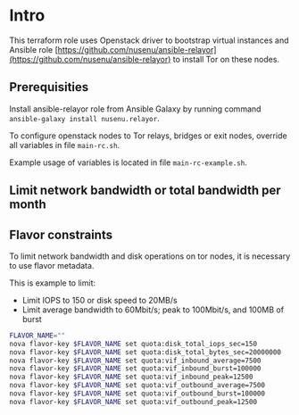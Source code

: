 # Intro

This terraform role uses Openstack driver to bootstrap virtual instances and Ansible role [https://github.com/nusenu/ansible-relayor](https://github.com/nusenu/ansible-relayor) to install Tor on these nodes.

## Prerequisities

Install ansible-relayor role from Ansible Galaxy by running command `ansible-galaxy install nusenu.relayor`.

To configure openstack nodes to Tor relays, bridges or exit nodes, override all variables in file `main-rc.sh`.

Example usage of variables is located in file `main-rc-example.sh`.


## Limit network bandwidth or total bandwidth per month

## Flavor constraints

To limit network bandwidth and disk operations on tor nodes, it is necessary to use flavor metadata.

This is example to limit:

* Limit IOPS to 150 or disk speed to 20MB/s
* Limit average bandwidth to 60Mbit/s; peak to 100Mbit/s, and 100MB of burst

```bash
FLAVOR_NAME=""
nova flavor-key $FLAVOR_NAME set quota:disk_total_iops_sec=150
nova flavor-key $FLAVOR_NAME set quota:disk_total_bytes_sec=20000000
nova flavor-key $FLAVOR_NAME set quota:vif_inbound_average=7500
nova flavor-key $FLAVOR_NAME set quota:vif_inbound_burst=100000
nova flavor-key $FLAVOR_NAME set quota:vif_inbound_peak=12500
nova flavor-key $FLAVOR_NAME set quota:vif_outbound_average=7500
nova flavor-key $FLAVOR_NAME set quota:vif_outbound_burst=100000
nova flavor-key $FLAVOR_NAME set quota:vif_outbound_peak=12500
